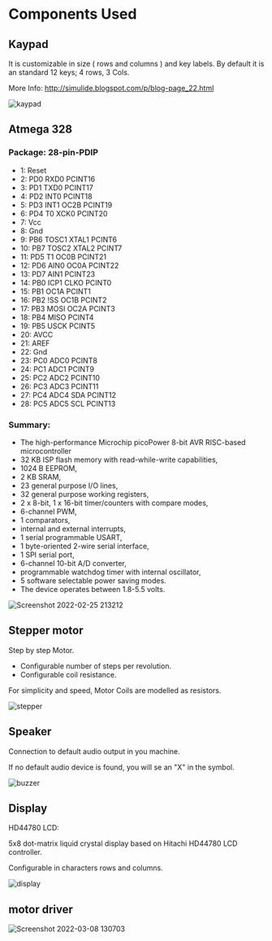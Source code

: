# Components Used
## Kaypad

It is customizable in size ( rows and columns ) and key labels.
By default it is an standard 12 keys; 4 rows, 3 Cols.

More Info:
 http://simulide.blogspot.com/p/blog-page_22.html

![kaypad](https://user-images.githubusercontent.com/98838252/155747679-a49f537e-ab30-45db-ab38-4c0dcfe93840.png)

## Atmega 328
 ### Package: 28-pin-PDIP

* 1: Reset
* 2: PD0 RXD0   PCINT16
* 3: PD1 TXD0   PCINT17
* 4: PD2 INT0   PCINT18
* 5: PD3 INT1   OC2B    PCINT19
* 6: PD4 T0     XCK0    PCINT20
* 7: Vcc
* 8: Gnd
* 9: PB6 TOSC1  XTAL1   PCINT6
* 10: PB7 TOSC2  XTAL2   PCINT7
* 11: PD5 T1     OC0B    PCINT21
* 12: PD6 AIN0   OC0A    PCINT22
* 13: PD7 AIN1   PCINT23
* 14: PB0 ICP1   CLKO    PCINT0
* 15: PB1 OC1A   PCINT1
* 16: PB2 !SS    OC1B    PCINT2
* 17: PB3 MOSI   OC2A    PCINT3
* 18: PB4 MISO   PCINT4
* 19: PB5 USCK   PCINT5
* 20: AVCC
* 21: AREF
* 22: Gnd
* 23: PC0 ADC0   PCINT8
* 24: PC1 ADC1   PCINT9
* 25: PC2 ADC2   PCINT10
* 26: PC3 ADC3   PCINT11
* 27: PC4 ADC4   SDA     PCINT12
* 28: PC5 ADC5   SCL     PCINT13

### Summary:
* The high-performance Microchip picoPower 8-bit AVR RISC-based microcontroller
* 32 KB ISP flash memory with read-while-write capabilities,
* 1024 B EEPROM,
* 2 KB SRAM,
* 23 general purpose I/O lines,
* 32 general purpose working registers,
* 2 x 8-bit, 1 x 16-bit timer/counters with compare modes,
* 6-channel PWM,
* 1 comparators,
* internal and external interrupts,
* 1 serial programmable USART,
* 1 byte-oriented 2-wire serial interface,
* 1 SPI serial port,
* 6-channel 10-bit A/D converter,
* programmable watchdog timer with internal oscillator,
* 5  software selectable power saving modes.
* The device operates between 1.8-5.5 volts.

![Screenshot 2022-02-25 213212](https://user-images.githubusercontent.com/98838252/155747736-672602ae-33f8-44ca-8567-3e2391b85444.png)

## Stepper motor
Step by step Motor.

- Configurable number of steps per revolution.
- Configurable coil resistance.

For simplicity and speed, Motor Coils are modelled as resistors.

![stepper](https://user-images.githubusercontent.com/98838252/155747798-3f268b58-4874-468d-8fd2-e2a36de71243.png)

## Speaker
Connection to default audio output in you machine.

If no default audio device is found, you will se an "X" in the symbol.

![buzzer](https://user-images.githubusercontent.com/98838252/155747860-17082cf2-f1d4-4e5b-825c-9085e6f42427.png)

## Display
HD44780 LCD:

5x8 dot-matrix liquid crystal display based on Hitachi HD44780 LCD controller.

Configurable in characters rows and columns.

![display](https://user-images.githubusercontent.com/98838252/155747953-a7af087e-57d2-4255-8a05-b2334af4e246.png)

## motor driver
![Screenshot 2022-03-08 130703](https://user-images.githubusercontent.com/98838252/157189409-bfa6bea4-e1fc-4263-9165-6f6db35ccb43.png)


